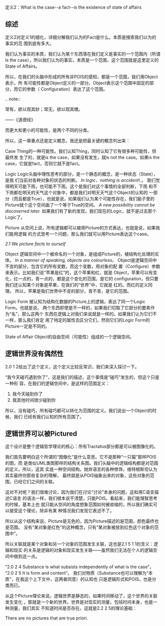         
定义2：What is the case--a fact--is the existence of state of affairs

## 综述
定义2对定义1的细化，详细分解我们认为的Fact是什么。本质是搜索我们以为的事实的范
围到底有多大。

我们认为事实的本质，我们认为某个东西落在我们定义是事实的一个范围内（所谓Is the
case），所以我们认为的事实，本质是一个范围，这个范围就是这里定义的State of
Affairs。

所以，在我们的头脑中形成的所有非POIS的感知，都是一个范围，我们用Object表示，所
有可能性都是Object定义的一部分。Object表示这个范围中固定的部分，而它的参数（
Configuration）表达了这个范围。

.. note::

  常有，欲以观其妙；常无，欲以观其缴。

  ——《道德经》

而更大和更小的可能性，是两个不同的分类。

所以，这一章重点还是定义概念，我还是把最关键的概念列出来：

Case
  Thing的一种可能性。我们认知Thing，同时认知了它有很多种可能性，但最终发
  生了的，就是is the case，如果没有发生，就is not the case。如果is the
  case，它就是fact，否则它就不是fact。

Logic
  Logic头脑中理性思考的部分，是一个静态的概念，是一种状态（State），是我
  们当前对各种对象的状态的判断。
  *In logic，nothing is accident*\ 。
  我们觉得明天可能下雨，也可能不下雨。这个是我们对这个事情的全部判断，下雨
  和不下雨都在明天的天气这个对象中，都是我们对明天天气这个Object的认知的
  一部分（而且都是True），也就是说，如果我们认为某个可能性存在，我们脑子里的
  Picture就个这个空间画了一个等于True的空间。
  *A new possibility cannot be discoverred later.*
  如果我们有了新的发现，我们现在的Logic，就不是过去那个Logic了。

Picture
  从空间上说，所有逻辑都可以被用Picture的方式表达，也就是说，如果我们能用逻辑
  的方式思考一个问题，那么我们就可以用Picture表达这个case。

  *2.1 We picture facts to ourself*

Object
  逻辑空间中一个被命名的一个对象，是组成Picture的，被结构化处理的实体。
  *In a manner of speaking, objects are colourless。*
  Object是逻辑空间中不变的部分，包含它的所有变数，而这个变数，用对象的配
  置（Configure）参数来表示。比如我们说“苹果是红”的，这个苹果和红，就是
  Object，苹果可以有变化，红一点的，青一点的，都是这个变化的范围，是它的
  configuration，但只要我们还认知某个对象是苹果，在我们的“世界”中，它就是
  红的。而红的定义同理。
  所以，苹果是我们世界中不变的部分，青不青，是它的范围。

Logic Form
  被认知为结构化数据的Picture上的逻辑，表达了同一个Logic Form。也就是说，
  两个东西即使是不一样的，如果我们切取了它部分的要素作为“名”，那么这两个
  东西在逻辑上对我们来说就是一样的。如果我们认为它们不一样，那么我们肯定
  用了特定的属性去区分它们，然则它们的Logic Form的Picture一定是不同的。

State of Affair
  Object的自由空间（可能性）组成的一个逻辑空间。

## 逻辑世界没有偶然性

2.0 1 2给出了这个定义，这个定义比较反常识，我们来深入探讨一下。

“我今天碰巧遇到你了”，这是我们的描述，这个事情是“碰巧”发生的，但这个只是一种形
容，在我们的逻辑空间中，是这样的范围定义：

1. 我今天碰到你了
2. 我其他时间很少碰到你

所以，没有碰巧，所有碰巧都可以转化为范围的定义。我们说出一个Object的时候，我们
已经有我们认知的所有范围了。
  
## 逻辑世界可以被Pictured

这个设计是整个逻辑哲学理论的核心：所有Tractatus部分都是可以被图像化的。

我们首先要明白这个所谓的“图像化”是什么意思。它不是那种“一只猫”那样POIS的图，而
是类似UML类图那样的结构关系图。我们头脑中的逻辑结构都是对范围的定义，所以，这其
实是一种空间结构。抛弃语言的各种修饰，维特根斯坦认为其实最终你那些复杂的理解，
最终就是从POIS抽象出来的对象，这些对象的范围，已经它们之间的关联。

这对不对呢？我们很难讨论，因为我们在讨论“讨论”本身的问题，这和用C语言描述C语言
的语法一样，我们根本说不清楚，只能POIS。看起来，我们能理智思考的时候，基本上也
就只能从空间的角度想象范围如何被收缩的，所以我们确实可以接受这个理论，除非有某
种情况我们发现它表述不了。

所以从这个结构来说，Picture是无色的，因为Picture描述的是范围，颜色最终也是范围。
没有“某对象是红色”的这种概念，只有“某对象被放到红色这个对象的范围中”。

所以关联就是某个对象和另一个对象的范围发生关联，这也是2.1 5 1 1的含义：逻辑和现实
的关系是逻辑的对象和现实发生关联——虽然我们无法在个人的逻辑空间中做到这一点。

“2.0 2 4 Substance is what subsists independently of what is the case”，
“2.0 2 5 It is form and content”。
我们对物质（Substance也可以理解为“本质”，在我这个上下文中，这两者同意）的认知也
只是逻辑形式和POIS，也是分类而已。

从这个Picture理论来说，逻辑世界是静态的，如果时间移动了，这个世界的关联发生变化
，那就是一个新的世界。世界是对现实的测量，包括时间本身，也是一种测量，我们其实
不知道时间是否存在。这就是2.2 2 5的理论基础：

  There are no pictures that are true priori.
